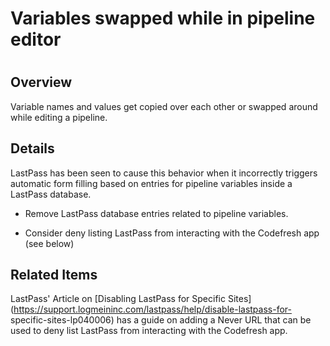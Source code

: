 # Variables swapped while in pipeline editor

#

## Overview

Variable names and values get copied over each other or swapped around while
editing a pipeline.

## Details

LastPass has been seen to cause this behavior when it incorrectly triggers
automatic form filling based on entries for pipeline variables inside a
LastPass database.

  * Remove LastPass database entries related to pipeline variables.

  * Consider deny listing LastPass from interacting with the Codefresh app (see below)

## Related Items

LastPass' Article on [Disabling LastPass for Specific
Sites](https://support.logmeininc.com/lastpass/help/disable-lastpass-for-
specific-sites-lp040006) has a guide on adding a Never URL that can be used to
deny list LastPass from interacting with the Codefresh app.  
  
  
  

